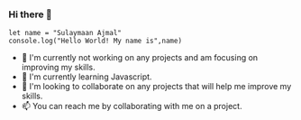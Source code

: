 ### Hi there 👋

```
let name = "Sulaymaan Ajmal"
console.log("Hello World! My name is",name)
```

- 🔭 I'm currently not working on any projects and am focusing on improving my skills.
- 🌱 I'm currently learning Javascript.
- 👯 I'm looking to collaborate on any projects that will help me improve my skills.
- 📫 You can reach me by collaborating with me on a project.
